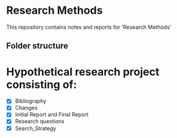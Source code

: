Research Methods
================

This repository contains notes and reports for 'Research Methods'

## Folder structure
Hypothetical research project consisting of: 
=================

- [x] Bibliography
- [x] Changes
- [x] Initial Report and Final Report
- [x] Research questions
- [x] Search_Strategy
